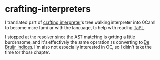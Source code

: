 # crafting-interpreters

I translated part of [crafting interpreter][ci]'s tree walking interpreter
into OCaml to become more familiar with the language, to help with reading
[TaPL].

I stopped at the resolver since the AST matching is getting a little 
burdensome, and it's effectively the same operation as converting to [De
Bruijn indices][db]. I'm also not especially interested in OO, so I didn't
take the time for those chapter.

[db]: https://en.wikipedia.org/wiki/De_Bruijn_index
[ci]: http://craftinginterpreters.com
[TaPL]: https://www.cis.upenn.edu/~bcpierce/tapl/
